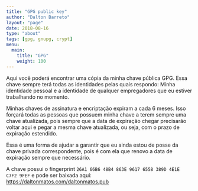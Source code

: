 ```yaml
---
title: "GPG public key"
author: "Dalton Barreto"
layout: "page"
date: 2018-08-16 
type: "about"
tags: [gpg, gnupg, crypt]
menu:
  main:
    title: "GPG"
    weight: 100
---
```


Aqui você poderá encontrar uma cópia da minha chave pública GPG. Essa chave sempre terá todas as identidades pelas quais respondo: Minha identidade pessoal e a identidade de qualquer empregadores que eu estiver trabalhando no momento.

Minhas chaves de assinatura e encriptação expiram a cada 6 meses. Isso forçará todas as pessoas que possuem minha chave a terem sempre uma chave atualizada, pois sempre que a data de expiração chegar precisarão voltar aqui e pegar a mesma chave atualizada, ou seja, com o prazo de expiração estendido.

Essa é uma forma de ajudar a garantir que eu ainda estou de posse da chave privada correspondente, pois é com ela que renovo a data de expiração sempre que necessário.

A chave possui o fingerprint `26A1 66B6 48B4 863E 9617 6558 389D 4E1E C7F2 9FEF` e pode ser baixada aqui: https://daltonmatos.com/daltonmatos.pub
